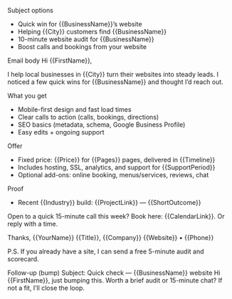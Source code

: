 Subject options
- Quick win for {{BusinessName}}’s website
- Helping {{City}} customers find {{BusinessName}}
- 10-minute website audit for {{BusinessName}}
- Boost calls and bookings from your website

Email body
Hi {{FirstName}},

I help local businesses in {{City}} turn their websites into steady leads. I noticed a few quick wins for {{BusinessName}} and thought I’d reach out.

What you get
- Mobile-first design and fast load times
- Clear calls to action (calls, bookings, directions)
- SEO basics (metadata, schema, Google Business Profile)
- Easy edits + ongoing support

Offer
- Fixed price: {{Price}} for {{Pages}} pages, delivered in {{Timeline}}
- Includes hosting, SSL, analytics, and support for {{SupportPeriod}}
- Optional add-ons: online booking, menus/services, reviews, chat

Proof
- Recent {{Industry}} build: {{ProjectLink}} — {{ShortOutcome}}

Open to a quick 15-minute call this week? Book here: {{CalendarLink}}. Or reply with a time.

Thanks,
{{YourName}}
{{Title}}, {{Company}}
{{Website}} • {{Phone}}

P.S. If you already have a site, I can send a free 5-minute audit and scorecard.

Follow-up (bump)
Subject: Quick check — {{BusinessName}} website
Hi {{FirstName}}, just bumping this. Worth a brief audit or 15-minute chat? If not a fit, I’ll close the loop.